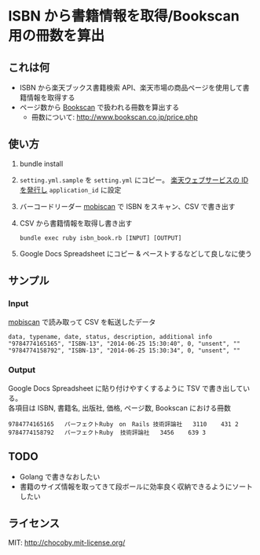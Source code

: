 # ISBN から書籍情報を取得/Bookscan 用の冊数を算出

## これは何

* ISBN から楽天ブックス書籍検索 API、楽天市場の商品ページを使用して書籍情報を取得する
* ページ数から [Bookscan](http://www.bookscan.co.jp/) で扱われる冊数を算出する
  * 冊数について: http://www.bookscan.co.jp/price.php

## 使い方

1. bundle install

2. `setting.yml.sample` を `setting.yml` にコピー。
   [楽天ウェブサービスの ID を発行し](https://webservice.rakuten.co.jp/app/create) `application_id` に設定

3. バーコードリーダー [mobiscan](https://itunes.apple.com/jp/app/shi-shide-shierubakodorida/id606982729?mt=8) で
   ISBN をスキャン、CSV で書き出す

4. CSV から書籍情報を取得し書き出す

   ```
   bundle exec ruby isbn_book.rb [INPUT] [OUTPUT]
   ```

5. Google Docs Spreadsheet にコピー & ペーストするなどして良しなに使う


## サンプル

### Input

[mobiscan](https://itunes.apple.com/jp/app/shi-shide-shierubakodorida/id606982729?mt=8) で読み取って
CSV を転送したデータ

```csv
data, typename, date, status, description, additional info
"9784774165165", "ISBN-13", "2014-06-25 15:30:40", 0, "unsent", ""
"9784774158792", "ISBN-13", "2014-06-25 15:30:34", 0, "unsent", ""
```

### Output

Google Docs Spreadsheet に貼り付けやすくするように TSV で書き出している。  
各項目は ISBN, 書籍名, 出版社, 価格, ページ数, Bookscan における冊数


```csv
9784774165165	パーフェクトRuby　on　Rails	技術評論社	3110	431	2
9784774158792	パーフェクトRuby	技術評論社	3456	639	3
```


## TODO

* Golang で書きなおしたい
* 書籍のサイズ情報を取ってきて段ボールに効率良く収納できるようにソートしたい


## ライセンス

MIT: http://chocoby.mit-license.org/
